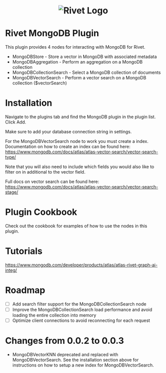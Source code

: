 <h1 align="center"><img src="https://rivet.ironcladapp.com/img/logo-banner-wide.png" alt="Rivet Logo"></h1>

# Rivet MongoDB Plugin

This plugin provides 4 nodes for interacting with MongoDB for Rivet.

- MongoDBStore - Store a vector in MongoDB with associated metadata
- MongoDBAggregation - Perform an aggregation on a MongoDB collection
- MongoDBCollectionSearch - Select a MongoDB collection of documents
- MongoDBVectorSearch - Perform a vector search on a MongoDB collection ($vectorSearch)

# Installation

Navigate to the plugins tab and find the MongoDB plugin in the plugin list. Click Add. 

Make sure to add your database connection string in settings.

For the MongoDBVectorSearch node to work you must create a index. Documentation on how to create an index can be found here: https://www.mongodb.com/docs/atlas/atlas-vector-search/vector-search-type/

Note that you will also need to include which fields you would also like to filter on in additional to the vector field.

Full docs on vector search can be found here:
https://www.mongodb.com/docs/atlas/atlas-vector-search/vector-search-stage/

# Plugin Cookbook

Check out the cookbook for examples of how to use the nodes in this plugin.

# Tutorials

https://www.mongodb.com/developer/products/atlas/atlas-rivet-graph-ai-integ/

# Roadmap

- [ ] Add search filter support for the MongoDBCollectionSearch node
- [ ] Improve the MongoDBCollectionSearch load performance and avoid loading the entire collection into memory
- [ ] Optimize client connections to avoid reconnecting for each request

# Changes from 0.0.2 to 0.0.3

- MongoDBVectorKNN deprecated and replaced with MongoDBVectorSearch. See the installation section above for instructions on how to setup a new index for MongoDBVectorSearch.